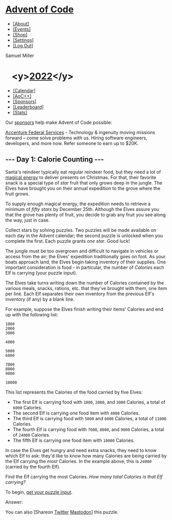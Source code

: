 [Advent of Code](/)
===================

-   [\[About\]](/2022/about)
-   [\[Events\]](/2022/events)
-   [\[Shop\]](https://teespring.com/stores/advent-of-code)
-   [\[Settings\]](/2022/settings)
-   [\[Log Out\]](/2022/auth/logout)

Samuel Miller

   <span class="title-event-wrap">&lt;y&gt;</span>[2022](/2022)<span class="title-event-wrap">&lt;/y&gt;</span>
===============================================================================================================

-   [\[Calendar\]](/2022)
-   [\[AoC++\]](/2022/support)
-   [\[Sponsors\]](/2022/sponsors)
-   [\[Leaderboard\]](/2022/leaderboard)
-   [\[Stats\]](/2022/stats)

Our [sponsors](/2022/sponsors) help make Advent of Code possible:

[Accenture Federal
Services](https://www.accenture.com/us-en/industries/afs-index) -
Technology & ingenuity moving missions forward – come solve problems
with us. Hiring software engineers, developers, and more now. Refer
someone to earn up to $20K.

--- Day 1: Calorie Counting ---
-------------------------------

Santa's reindeer typically eat regular reindeer food, but they need a
lot of [magical energy](/2018/day/25) to deliver presents on Christmas.
For that, their favorite snack is a special type of *star* fruit that
only grows deep in the jungle. The Elves have brought you on their
annual expedition to the grove where the fruit grows.

To supply enough magical energy, the expedition needs to retrieve a
minimum of *fifty stars* by December 25th. Although the Elves assure you
that the grove has plenty of fruit, you decide to grab any fruit you see
along the way, just in case.

Collect stars by solving puzzles. Two puzzles will be made available on
each day in the Advent calendar; the second puzzle is unlocked when you
complete the first. Each puzzle grants *one star*. Good luck!

The jungle must be too overgrown and difficult to navigate in vehicles
or access from the air; the Elves' expedition traditionally goes on
foot. As your boats approach land, the Elves begin taking inventory of
their supplies. One important consideration is food - in particular, the
number of *Calories* each Elf is carrying (your puzzle input).

The Elves take turns writing down the number of Calories contained by
the various meals, snacks, rations, <span
title="By &quot;etc&quot;, you're pretty sure they just mean &quot;more snacks&quot;.">etc.</span>
that they've brought with them, one item per line. Each Elf separates
their own inventory from the previous Elf's inventory (if any) by a
blank line.

For example, suppose the Elves finish writing their items' Calories and
end up with the following list:

    1000
    2000
    3000

    4000

    5000
    6000

    7000
    8000
    9000

    10000

This list represents the Calories of the food carried by five Elves:

-   The first Elf is carrying food with `1000`, `2000`, and `3000`
    Calories, a total of `6000` Calories.
-   The second Elf is carrying one food item with `4000` Calories.
-   The third Elf is carrying food with `5000` and `6000` Calories, a
    total of `11000` Calories.
-   The fourth Elf is carrying food with `7000`, `8000`, and `9000`
    Calories, a total of `24000` Calories.
-   The fifth Elf is carrying one food item with `10000` Calories.

In case the Elves get hungry and need extra snacks, they need to know
which Elf to ask: they'd like to know how many Calories are being
carried by the Elf carrying the *most* Calories. In the example above,
this is *`24000`* (carried by the fourth Elf).

Find the Elf carrying the most Calories. *How many total Calories is
that Elf carrying?*

To begin, [get your puzzle input](1/input).

Answer:

You can also <span class="share">\[Share<span class="share-content">on
[Twitter](https://twitter.com/intent/tweet?text=%22Calorie+Counting%22+%2D+Day+1+%2D+Advent+of+Code+2022&url=https%3A%2F%2Fadventofcode%2Ecom%2F2022%2Fday%2F1&related=ericwastl&hashtags=AdventOfCode)
[Mastodon](javascript:void(0);)</span>\]</span> this puzzle.
